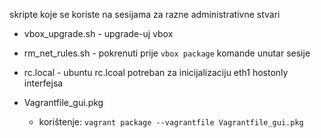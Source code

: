 skripte koje se koriste na sesijama za razne administrativne stvari

- vbox_upgrade.sh - upgrade-uj vbox

- rm_net_rules.sh - pokrenuti prije `vbox package` komande unutar sesije

- rc.local - ubuntu rc.lcoal potreban za inicijalizaciju eth1 hostonly interfejsa

- Vagrantfile_gui.pkg 
    - korištenje:  `vagrant package --vagrantfile Vagrantfile_gui.pkg`

